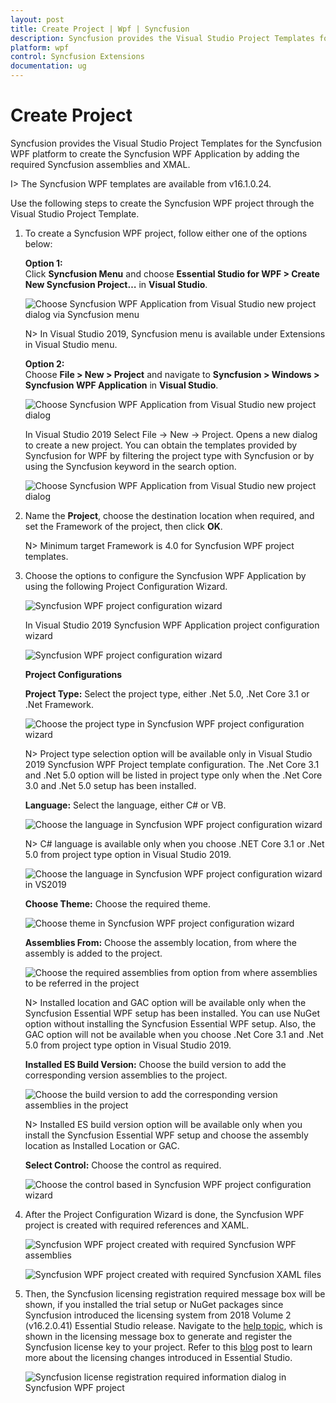 ```yaml
---
layout: post
title: Create Project | Wpf | Syncfusion
description: Syncfusion provides the Visual Studio Project Templates for the Syncfusion WPF platform to create Syncfusion WPF Application by addiing the required assemblies
platform: wpf
control: Syncfusion Extensions
documentation: ug
---
```



# Create Project

Syncfusion provides the Visual Studio Project Templates for the Syncfusion WPF platform to create the Syncfusion WPF Application by adding the required Syncfusion assemblies and XMAL. 

I> The Syncfusion WPF templates are available from v16.1.0.24. 

Use the following steps to create the Syncfusion WPF project through the Visual Studio Project Template. 

1. To create a Syncfusion WPF project, follow either one of the options below:

   **Option 1:**  
   Click **Syncfusion Menu** and choose **Essential Studio for WPF > Create New Syncfusion Project…** in **Visual Studio**.
    
   ![Choose Syncfusion WPF Application from Visual Studio new project dialog via Syncfusion menu](Project-Template-images\Syncfusion_Menu_ProjectTemplate.png)

   N> In Visual Studio 2019, Syncfusion menu is available under Extensions in Visual Studio menu.

   **Option 2:**   
   Choose **File > New > Project** and navigate to **Syncfusion > Windows > Syncfusion WPF Application** in **Visual Studio**.

   ![Choose Syncfusion WPF Application from Visual Studio new project dialog](Project-Template-images\Syncfusion-Project-Template-Gallery-1.png)

   In Visual Studio 2019 Select File -> New -> Project. Opens a new dialog to create a new project. You can obtain the templates provided by Syncfusion for WPF by filtering the project type with Syncfusion or by using the Syncfusion keyword in the search option. 

   ![Choose Syncfusion WPF Application from Visual Studio new project dialog](Project-Template-images\Syncfusion-Project-Template-Gallery2019-1.png)

2. Name the **Project**, choose the destination location when required, and set the Framework of the project, then click **OK**.  

   N> Minimum target Framework is 4.0 for Syncfusion WPF project templates. 

3. Choose the options to configure the Syncfusion WPF Application by using the following Project Configuration Wizard.  
  
   ![Syncfusion WPF project configuration wizard](Project-Template-images\Syncfusion-Project-Template-Gallery-2.png)
                                                 
   In Visual Studio 2019 Syncfusion WPF Application project configuration wizard 

   ![Syncfusion WPF project configuration wizard](Project-Template-images\Syncfusion-Project-Template-Gallery2019-2.png)

   **Project Configurations**

   **Project Type:** Select the project type, either .Net 5.0, .Net Core 3.1 or .Net Framework.

   ![Choose the project type in Syncfusion WPF project configuration wizard](Project-Template-images\Syncfusion-Project-Template-Gallery-10.png)

   N> Project type selection option will be available only in Visual Studio 2019 Syncfusion WPF Project template configuration. The .Net Core 3.1 and .Net 5.0 option will be listed in project type only when the .Net Core 3.0 and .Net 5.0 setup has been installed.  

   **Language:** Select the language, either C# or VB. 

   ![Choose the language in Syncfusion WPF project configuration wizard](Project-Template-images\Syncfusion-Project-Template-Gallery-3.png)

   N> C# language is available only when you choose .NET Core 3.1 or .Net 5.0 from project type option in Visual Studio 2019. 

   ![Choose the language in Syncfusion WPF project configuration wizard in VS2019](Project-Template-images\Syncfusion-Project-Template-Gallery-11.png)

   **Choose Theme:** Choose the required theme. 

   ![Choose theme in Syncfusion WPF project configuration wizard](Project-Template-images\Syncfusion-Project-Template-Gallery-4.png)

   **Assemblies From:** Choose the assembly location, from where the assembly is added to the project. 

   ![Choose the required assemblies from option from where assemblies to be referred in the project](Project-Template-images\Syncfusion-Project-Template-Gallery-5.png)

   N> Installed location and GAC option will be available only when the Syncfusion Essential WPF setup has been installed. You can use NuGet option without installing the Syncfusion Essential WPF setup. Also, the GAC option will not be available when you choose .Net Core 3.1 and .Net 5.0 from project type option in Visual Studio 2019.

   **Installed ES Build Version:** Choose the build version to add the corresponding version assemblies to the project.

   ![Choose the build version to add the corresponding version assemblies in the project](Project-Template-images\Syncfusion-Project-Template-Gallery-12.png)

   N> Installed ES build version option will be available only when you install the Syncfusion Essential WPF setup and choose the assembly location as Installed Location or GAC.

   **Select Control:** Choose the control as required. 

   ![Choose the control based in Syncfusion WPF project configuration wizard](Project-Template-images\Syncfusion-Project-Template-Gallery-6.png)
      
4. After the Project Configuration Wizard is done, the Syncfusion WPF project is created with required references and XAML. 

   ![Syncfusion WPF project created with required Syncfusion WPF assemblies](Project-Template-images\Syncfusion-Project-Template-Gallery-7.png)

   ![Syncfusion WPF project created with required Syncfusion XAML files](Project-Template-images\Syncfusion-Project-Template-Gallery-8.png)

5. Then, the Syncfusion licensing registration required message box will be shown, if you installed the trial setup or NuGet packages since Syncfusion introduced the licensing system from 2018 Volume 2 (v16.2.0.41) Essential Studio release. Navigate to the [help topic](https://help.syncfusion.com/common/essential-studio/licensing/license-key#how-to-generate-syncfusion-license-key), which is shown in the licensing message box to generate and register the Syncfusion license key to your project. Refer to this [blog](https://blog.syncfusion.com/post/Whats-New-in-2018-Volume-2-Licensing-Changes-in-the-1620x-Version-of-Essential-Studio.aspx) post to learn more about the licensing changes introduced in Essential Studio.

   ![Syncfusion license registration required information dialog in Syncfusion WPF project](Project-Template-images\Syncfusion-Project-Template-Gallery-9.png)   